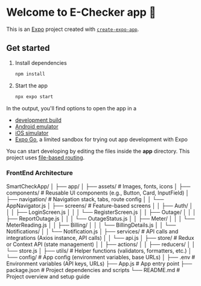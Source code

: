 # Welcome to E-Checker app 👋

This is an [Expo](https://expo.dev) project created with [`create-expo-app`](https://www.npmjs.com/package/create-expo-app).

## Get started

1. Install dependencies

   ```bash
   npm install
   ```

2. Start the app

   ```bash
   npx expo start
   ```

In the output, you'll find options to open the app in a

- [development build](https://docs.expo.dev/develop/development-builds/introduction/)
- [Android emulator](https://docs.expo.dev/workflow/android-studio-emulator/)
- [iOS simulator](https://docs.expo.dev/workflow/ios-simulator/)
- [Expo Go](https://expo.dev/go), a limited sandbox for trying out app development with Expo

You can start developing by editing the files inside the **app** directory. This project uses [file-based routing](https://docs.expo.dev/router/introduction).

### FrontEnd Architecture
SmartCheckApp/
│
├── app/
│   ├── assets/                # Images, fonts, icons
│   ├── components/           # Reusable UI components (e.g., Button, Card, InputField)
│   ├── navigation/           # Navigation stack, tabs, route config
│   │   └── AppNavigator.js
│   ├── screens/              # Feature-based screens
│   │   ├── Auth/
│   │   │   ├── LoginScreen.js
│   │   │   └── RegisterScreen.js
│   │   ├── Outage/
│   │   │   ├── ReportOutage.js
│   │   │   └── OutageStatus.js
│   │   ├── Meter/
│   │   │   └── MeterReading.js
│   │   ├── Billing/
│   │   │   └── BillingDetails.js
│   │   └── Notifications/
│   │       └── Notification.js
│   ├── services/             # API calls and integrations (Axios instance, API calls)
│   │   └── api.js
│   ├── store/                # Redux or Context API (state management)
│   │   ├── actions/
│   │   ├── reducers/
│   │   └── store.js
│   ├── utils/                # Helper functions (validators, formatters, etc.)
│   └── config/               # App config (environment variables, base URLs)
│
├── .env                      # Environment variables (API keys, URLs)
├── App.js                    # App entry point
├── package.json              # Project dependencies and scripts
└── README.md                 # Project overview and setup guide

